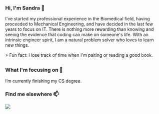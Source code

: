 ### Hi, I'm Sandra 👋

<!--
**sandraperdigao/sandraperdigao** is a ✨ _special_ ✨ repository because its `README.md` (this file) appears on your GitHub profile.

Here are some ideas to get you started:

- 🔭 I’m currently working on ...
- 🌱 I’m currently learning ...
- 👯 I’m looking to collaborate on ...
- 🤔 I’m looking for help with ...
- 💬 Ask me about ...
- 📫 How to reach me: ...
- 😄 Pronouns: ...
- ⚡ Fun fact: ...
-->

I've started my professional experience in the Biomedical field, having proceeded to Mechanical Engineering, and have decided in the last few years to focus on IT. There is nothing more rewarding than knowing and seeing the evidence that coding can make on someone's life. 
With an intrinsic engineer spirit, I am a natural problem solver who loves to learn new things. 

⚡ Fun fact: I lose track of time when I'm paiting or reading a good book.

### What I'm focusing on 🌱 

I’m currently finishing my CS degree.

### Find me elsewhere 📫

[<img src="https://img.shields.io/badge/linkedin-%230077B5.svg?&style=for-the-badge&logo=linkedin&logoColor=white" />](https://www.linkedin.com/in/sandraperdigao)
	
